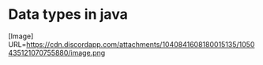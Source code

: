 # Data types in java

[Image]
URL=https://cdn.discordapp.com/attachments/1040841608180015135/1050435121070755880/image.png
